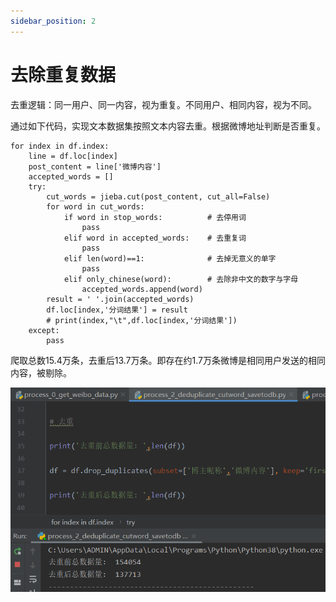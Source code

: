 ```yaml
---
sidebar_position: 2
---
```


# 去除重复数据

去重逻辑：同一用户、同一内容，视为重复。不同用户、相同内容，视为不同。

通过如下代码，实现文本数据集按照文本内容去重。根据微博地址判断是否重复。

```
for index in df.index:
    line = df.loc[index]
    post_content = line['微博内容']
    accepted_words = []
    try:
        cut_words = jieba.cut(post_content, cut_all=False)
        for word in cut_words: 
            if word in stop_words:          # 去停用词
                pass
            elif word in accepted_words:    # 去重复词
                pass
            elif len(word)==1:              # 去掉无意义的单字
                pass
            elif only_chinese(word):		# 去除非中文的数字与字母
                accepted_words.append(word)
        result = ' '.join(accepted_words)
        df.loc[index,'分词结果'] = result
        # print(index,"\t",df.loc[index,'分词结果'])
    except:
        pass
```

爬取总数15.4万条，去重后13.7万条。即存在约1.7万条微博是相同用户发送的相同内容，被剔除。

![1.3](img/../../../static/img/1.3.png "运行效果")
